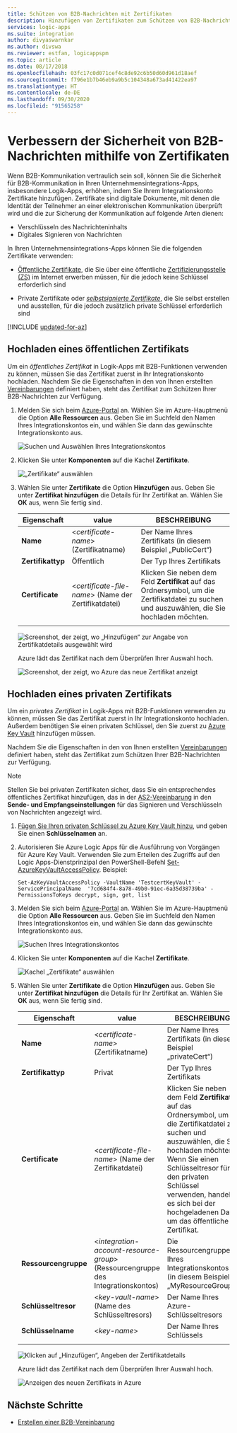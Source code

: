 ```yaml
---
title: Schützen von B2B-Nachrichten mit Zertifikaten
description: Hinzufügen von Zertifikaten zum Schützen von B2B-Nachrichten in Azure Logic Apps mit dem Enterprise Integration Pack
services: logic-apps
ms.suite: integration
author: divyaswarnkar
ms.author: divswa
ms.reviewer: estfan, logicappspm
ms.topic: article
ms.date: 08/17/2018
ms.openlocfilehash: 03fc17c0d071cef4c8de92c6b50d60d961d18aef
ms.sourcegitcommit: f796e1b7b46eb9a9b5c104348a673ad41422ea97
ms.translationtype: HT
ms.contentlocale: de-DE
ms.lasthandoff: 09/30/2020
ms.locfileid: "91565258"
---
```

# <a name="improve-security-for-b2b-messages-by-using-certificates"></a>Verbessern der Sicherheit von B2B-Nachrichten mithilfe von Zertifikaten

Wenn B2B-Kommunikation vertraulich sein soll, können Sie die Sicherheit für B2B-Kommunikation in Ihren Unternehmensintegrations-Apps, insbesondere Logik-Apps, erhöhen, indem Sie Ihrem Integrationskonto Zertifikate hinzufügen. Zertifikate sind digitale Dokumente, mit denen die Identität der Teilnehmer an einer elektronischen Kommunikation überprüft wird und die zur Sicherung der Kommunikation auf folgende Arten dienen:

* Verschlüsseln des Nachrichteninhalts
* Digitales Signieren von Nachrichten

In Ihren Unternehmensintegrations-Apps können Sie die folgenden Zertifikate verwenden:

* [Öffentliche Zertifikate](https://en.wikipedia.org/wiki/Public_key_certificate), die Sie über eine öffentliche [Zertifizierungsstelle (ZS)](https://en.wikipedia.org/wiki/Certificate_authority) im Internet erwerben müssen, für die jedoch keine Schlüssel erforderlich sind 

* Private Zertifikate oder [*selbstsignierte Zertifikate*](https://en.wikipedia.org/wiki/Self-signed_certificate), die Sie selbst erstellen und ausstellen, für die jedoch zusätzlich private Schlüssel erforderlich sind 

[!INCLUDE [updated-for-az](../../includes/updated-for-az.md)]

## <a name="upload-a-public-certificate"></a>Hochladen eines öffentlichen Zertifikats

Um ein *öffentliches Zertifikat* in Logik-Apps mit B2B-Funktionen verwenden zu können, müssen Sie das Zertifikat zuerst in Ihr Integrationskonto hochladen. Nachdem Sie die Eigenschaften in den von Ihnen erstellten [Vereinbarungen](logic-apps-enterprise-integration-agreements.md) definiert haben, steht das Zertifikat zum Schützen Ihrer B2B-Nachrichten zur Verfügung.

1. Melden Sie sich beim [Azure-Portal](https://portal.azure.com) an. Wählen Sie im Azure-Hauptmenü die Option **Alle Ressourcen** aus. Geben Sie im Suchfeld den Namen Ihres Integrationskontos ein, und wählen Sie dann das gewünschte Integrationskonto aus.

   ![Suchen und Auswählen Ihres Integrationskontos](media/logic-apps-enterprise-integration-certificates/select-integration-account.png)  

2. Klicken Sie unter **Komponenten** auf die Kachel **Zertifikate**.

   ![„Zertifikate“ auswählen](media/logic-apps-enterprise-integration-certificates/add-certificates.png)

3. Wählen Sie unter **Zertifikate** die Option **Hinzufügen** aus. Geben Sie unter **Zertifikat hinzufügen** die Details für Ihr Zertifikat an. Wählen Sie **OK** aus, wenn Sie fertig sind.

   | Eigenschaft | value | BESCHREIBUNG | 
   |----------|-------|-------------|
   | **Name** | <*certificate-name*> (Zertifikatname) | Der Name Ihres Zertifikats (in diesem Beispiel „PublicCert“) | 
   | **Zertifikattyp** | Öffentlich | Der Typ Ihres Zertifikats |
   | **Certificate** | <*certificate-file-name*> (Name der Zertifikatdatei) | Klicken Sie neben dem Feld **Zertifikat** auf das Ordnersymbol, um die Zertifikatdatei zu suchen und auszuwählen, die Sie hochladen möchten. |
   ||||

   ![Screenshot, der zeigt, wo „Hinzufügen“ zur Angabe von Zertifikatdetails ausgewählt wird](media/logic-apps-enterprise-integration-certificates/public-certificate-details.png)

   Azure lädt das Zertifikat nach dem Überprüfen Ihrer Auswahl hoch.

   ![Screenshot, der zeigt, wo Azure das neue Zertifikat anzeigt](media/logic-apps-enterprise-integration-certificates/new-public-certificate.png) 

## <a name="upload-a-private-certificate"></a>Hochladen eines privaten Zertifikats

Um ein *privates Zertifikat* in Logik-Apps mit B2B-Funktionen verwenden zu können, müssen Sie das Zertifikat zuerst in Ihr Integrationskonto hochladen. Außerdem benötigen Sie einen privaten Schlüssel, den Sie zuerst zu [Azure Key Vault](../key-vault/general/overview.md) hinzufügen müssen. 

Nachdem Sie die Eigenschaften in den von Ihnen erstellten [Vereinbarungen](logic-apps-enterprise-integration-agreements.md) definiert haben, steht das Zertifikat zum Schützen Ihrer B2B-Nachrichten zur Verfügung.

> [!NOTE]
> Stellen Sie bei privaten Zertifikaten sicher, dass Sie ein entsprechendes öffentliches Zertifikat hinzufügen, das in der [AS2-Vereinbarung](logic-apps-enterprise-integration-as2.md) in den **Sende- und Empfangseinstellungen** für das Signieren und Verschlüsseln von Nachrichten angezeigt wird.

1. [Fügen Sie Ihren privaten Schlüssel zu Azure Key Vault hinzu](../key-vault/certificates/certificate-scenarios.md#import-a-certificate), und geben Sie einen **Schlüsselnamen** an.
   
2. Autorisieren Sie Azure Logic Apps für die Ausführung von Vorgängen für Azure Key Vault. Verwenden Sie zum Erteilen des Zugriffs auf den Logic Apps-Dienstprinzipal den PowerShell-Befehl [Set-AzureKeyVaultAccessPolicy](/powershell/module/az.keyvault/set-azkeyvaultaccesspolicy). Beispiel:

   `Set-AzKeyVaultAccessPolicy -VaultName 'TestcertKeyVault' -ServicePrincipalName 
   '7cd684f4-8a78-49b0-91ec-6a35d38739ba' -PermissionsToKeys decrypt, sign, get, list`
 
3. Melden Sie sich beim [Azure-Portal](https://portal.azure.com) an. Wählen Sie im Azure-Hauptmenü die Option **Alle Ressourcen** aus. Geben Sie im Suchfeld den Namen Ihres Integrationskontos ein, und wählen Sie dann das gewünschte Integrationskonto aus.

   ![Suchen Ihres Integrationskontos](media/logic-apps-enterprise-integration-certificates/select-integration-account.png) 

4. Klicken Sie unter **Komponenten** auf die Kachel **Zertifikate**.  

   ![Kachel „Zertifikate“ auswählen](media/logic-apps-enterprise-integration-certificates/add-certificates.png)

5. Wählen Sie unter **Zertifikate** die Option **Hinzufügen** aus. Geben Sie unter **Zertifikat hinzufügen** die Details für Ihr Zertifikat an. Wählen Sie **OK** aus, wenn Sie fertig sind.

   | Eigenschaft | value | BESCHREIBUNG | 
   |----------|-------|-------------|
   | **Name** | <*certificate-name*> (Zertifikatname) | Der Name Ihres Zertifikats (in diesem Beispiel „privateCert“) | 
   | **Zertifikattyp** | Privat | Der Typ Ihres Zertifikats |
   | **Certificate** | <*certificate-file-name*> (Name der Zertifikatdatei) | Klicken Sie neben dem Feld **Zertifikat** auf das Ordnersymbol, um die Zertifikatdatei zu suchen und auszuwählen, die Sie hochladen möchten. Wenn Sie einen Schlüsseltresor für den privaten Schlüssel verwenden, handelt es sich bei der hochgeladenen Datei um das öffentliche Zertifikat. | 
   | **Ressourcengruppe** | <*integration-account-resource-group*> (Ressourcengruppe des Integrationskontos) | Die Ressourcengruppe Ihres Integrationskontos (in diesem Beispiel „MyResourceGroup“) | 
   | **Schlüsseltresor** | <*key-vault-name*> (Name des Schlüsseltresors) | Der Name Ihres Azure-Schlüsseltresors |
   | **Schlüsselname** | <*key-name*> | Der Name Ihres Schlüssels |
   ||||

   ![Klicken auf „Hinzufügen“, Angeben der Zertifikatdetails](media/logic-apps-enterprise-integration-certificates/private-certificate-details.png)

   Azure lädt das Zertifikat nach dem Überprüfen Ihrer Auswahl hoch.

   ![Anzeigen des neuen Zertifikats in Azure](media/logic-apps-enterprise-integration-certificates/new-private-certificate.png) 

## <a name="next-steps"></a>Nächste Schritte

* [Erstellen einer B2B-Vereinbarung](logic-apps-enterprise-integration-agreements.md)

